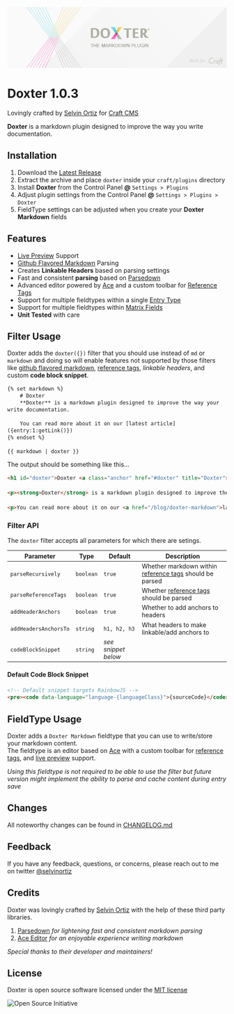 ![Doxter](resources/img/doxter.png)

# Doxter 1.0.3
Lovingly crafted by [Selvin Ortiz][developer] for [Craft CMS][craft]

**Doxter** is a markdown plugin designed to improve the way you write documentation.

## Installation
1. Download the [Latest Release][release]
2. Extract the archive and place `doxter` inside your `craft/plugins` directory
4. Install **Doxter** from the Control Panel **@** `Settings > Plugins`
5. Adjust plugin settings from the Control Panel **@** `Settings > Plugins > Doxter`
6. FieldType settings can be adjusted when you create your **Doxter Markdown** fields

## Features
* [Live Preview][preview] Support
* [Github Flavored Markdown][gfm] Parsing
* Creates **Linkable Headers** based on parsing settings
* Fast and consistent **parsing** based on [Parsedown][parsedown]
* Advanced editor powered by [Ace][ace] and a custom toolbar for [Reference Tags][refTags]
* Support for multiple fieldtypes within a single [Entry Type][entrytypes]
* Support for multiple fieldtypes within [Matrix Fields][matrix]
* **Unit Tested** with care

## Filter Usage
Doxter adds the `doxter({})` filter that you should use instead of `md` or `markdown` and doing so
will enable features not supported by those filters like [github flavored markdown][gfm], [reference tags][parseRefs], _linkable headers_,
and custom **code block snippet**.

```twig
{% set markdown %}
    # Doxter
    **Doxter** is a markdown plugin designed to improve the way your write documentation.

    You can read more about it on our [latest article]({entry:1:getLink()})
{% endset %}

{{ markdown | doxter }}
```

The output should be something like this...

```html
<h1 id="doxter">Doxter <a class="anchor" href="#doxter" title="Doxter">#</a></h1>

<p><strong>Doxter</strong> is a markdown plugin designed to improve the way your write documentation.</p>

<p>You can read more about it on our <a href="/blog/doxter-markdown">latest post</a><p>
```

### Filter API
The `doxter` filter accepts all parameters for which there are setings.

| Parameter                 | Type          | Default               | Description                                                           |
|-----------------------    |-----------    |--------------------   |----------------------------------------------------------             |
| `parseRecursively`        | `boolean`     | `true`                | Whether markdown within [reference tags][refTags] should be parsed    |
| `parseReferenceTags`      | `boolean`     | `true`                | Whether [reference tags][refTags] should be parsed                    |
| `addHeaderAnchors`        | `boolean`     | `true`                | Whether to add anchors to headers                                     |
| `addHeadersAnchorsTo`     | `string`      | `h1, h2, h3`          | What headers to make linkable/add anchors to                          |
| `codeBlockSnippet`        | `string`      | _see snippet below_   |                                                                      |

#### Default Code Block Snippet
```html
<!-- Default snippet targets RainbowJS -->
<pre><code data-language="language-{languageClass}">{sourceCode}</code></pre>
```

## FieldType Usage
Doxter adds a `Doxter Markdown` fieldtype that you can use to write/store your markdown content.  
The fieldtype is an editor based on [Ace][ace] with a custom toolbar for [reference tags][refTags], and [live preview][preview] support.

_Using this fieldtype is not required to be able to use the filter but future version might implement the ability to parse and cache content during entry save_

## Changes
All noteworthy changes can be found in [CHANGELOG.md][changelog]

## Feedback
If you have any feedback, questions, or concerns, please reach out to me on twitter [@selvinortiz][developer]

## Credits
Doxter was lovingly crafted by [Selvin Ortiz][developer] with the help of these third party libraries.

1. [Parsedown][parsedown] _for lightening fast and consistent markdown parsing_
2. [Ace Editor][ace] _for an enjoyable experience writing markdown_

_Special thanks to their developer and maintainers!_

## License
Doxter is open source software licensed under the [MIT license][license]

![Open Source Initiative][osilogo]

[craft]:http://buildwithcraft.com "Craft CMS"
[developer]:http://twitter.com/selvinortiz "@selvinortiz"
[release]:https://github.com/selvinortiz/craft.doxter/releases "Official Release"
[refTags]:http://buildwithcraft.com/docs/reference-tags "Reference Tags"
[parseRefs]:http://buildwithcraft.com/docs/templating/filters#parseRefs "Reference Tag Filter"
[preview]:http://buildwithcraft.com/features/live-preview "Live Preview"
[matrix]:http://buildwithcraft.com/features/matrix "Matrix"
[entrytypes]:http://buildwithcraft.com/features/entry-types "Entry Types"
[gfm]: https://help.github.com/articles/github-flavored-markdown "Github Flavored Markdown"
[parsedown]:https://github.com/erusev/parsedown "Parsedown"
[changelog]:https://github.com/selvinortiz/craft.doxter/blob/master/CHANGELOG.md "The Changelog"
[license]:https://raw.github.com/selvinortiz/craft.doxter/master/LICENSE "MIT License"
[osilogo]:https://github.com/selvinortiz/craft.doxter/raw/master/resources/img/osilogo.png "Open Source Initiative"
[ace]:http://ace.c9.io "Ace Editor"
